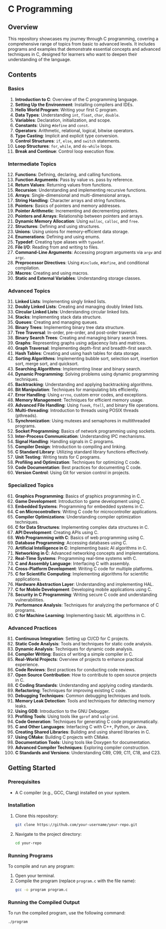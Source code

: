 # C Programming

## Overview
This repository showcases my journey through C programming, covering a comprehensive range of topics from basic to advanced levels. It includes programs and examples that demonstrate essential concepts and advanced techniques in C, designed for learners who want to deepen their understanding of the language.

## Contents

### Basics
1. **Introduction to C**: Overview of the C programming language.
2. **Setting Up the Environment**: Installing compilers and IDEs.
3. **Hello World Program**: Writing your first C program.
4. **Data Types**: Understanding `int`, `float`, `char`, `double`.
5. **Variables**: Declaration, initialization, and scope.
6. **Constants**: Using `#define` and `const`.
7. **Operators**: Arithmetic, relational, logical, bitwise operators.
8. **Type Casting**: Implicit and explicit type conversion.
9. **Control Structures**: `if`, `else`, and `switch` statements.
10. **Loop Structures**: `for`, `while`, and `do-while` loops.
11. **Break and Continue**: Control loop execution flow.

### Intermediate Topics
12. **Functions**: Defining, declaring, and calling functions.
13. **Function Arguments**: Pass by value vs. pass by reference.
14. **Return Values**: Returning values from functions.
15. **Recursion**: Understanding and implementing recursive functions.
16. **Arrays**: Single-dimensional and multi-dimensional arrays.
17. **String Handling**: Character arrays and string functions.
18. **Pointers**: Basics of pointers and memory addresses.
19. **Pointer Arithmetic**: Incrementing and decrementing pointers.
20. **Pointers and Arrays**: Relationship between pointers and arrays.
21. **Dynamic Memory Allocation**: Using `malloc`, `calloc`, and `free`.
22. **Structures**: Defining and using structures.
23. **Unions**: Using unions for memory-efficient data storage.
24. **Enumerations**: Defining and using enums.
25. **Typedef**: Creating type aliases with `typedef`.
26. **File I/O**: Reading from and writing to files.
27. **Command-Line Arguments**: Accessing program arguments via `argv` and `argc`.
28. **Preprocessor Directives**: Using `#include`, `#define`, and conditional compilation.
29. **Macros**: Creating and using macros.
30. **Static and External Variables**: Understanding storage classes.

### Advanced Topics
31. **Linked Lists**: Implementing singly linked lists.
32. **Doubly Linked Lists**: Creating and managing doubly linked lists.
33. **Circular Linked Lists**: Understanding circular linked lists.
34. **Stacks**: Implementing stack data structure.
35. **Queues**: Creating and managing queues.
36. **Binary Trees**: Implementing binary tree data structure.
37. **Tree Traversal**: In-order, pre-order, and post-order traversal.
38. **Binary Search Trees**: Creating and managing binary search trees.
39. **Graphs**: Representing graphs using adjacency lists and matrices.
40. **Graph Traversal**: Implementing depth-first and breadth-first search.
41. **Hash Tables**: Creating and using hash tables for data storage.
42. **Sorting Algorithms**: Implementing bubble sort, selection sort, insertion sort, merge sort, and quicksort.
43. **Searching Algorithms**: Implementing linear and binary search.
44. **Dynamic Programming**: Solving problems using dynamic programming techniques.
45. **Backtracking**: Understanding and applying backtracking algorithms.
46. **Bit Manipulation**: Techniques for manipulating bits efficiently.
47. **Error Handling**: Using `errno`, custom error codes, and exceptions.
48. **Memory Management**: Techniques for efficient memory usage.
49. **Advanced File Handling**: Using `fseek`, `ftell`, and binary file operations.
50. **Multi-threading**: Introduction to threads using POSIX threads (pthreads).
51. **Synchronization**: Using mutexes and semaphores in multithreaded programs.
52. **Socket Programming**: Basics of network programming using sockets.
53. **Inter-Process Communication**: Understanding IPC mechanisms.
54. **Signal Handling**: Handling signals in C programs.
55. **Compiler Design**: Introduction to compiling and linking.
56. **C Standard Library**: Utilizing standard library functions effectively.
57. **Unit Testing**: Writing tests for C programs.
58. **Profiling and Optimization**: Techniques for optimizing C code.
59. **Code Documentation**: Best practices for documenting C code.
60. **Version Control**: Using Git for version control in projects.

### Specialized Topics
61. **Graphics Programming**: Basics of graphics programming in C.
62. **Game Development**: Introduction to game development using C.
63. **Embedded Systems**: Programming for embedded systems in C.
64. **C on Microcontrollers**: Writing C code for microcontroller applications.
65. **Compiler Optimizations**: Understanding compiler optimization techniques.
66. **C for Data Structures**: Implementing complex data structures in C.
67. **API Development**: Creating APIs using C.
68. **Web Programming with C**: Basics of web programming using C.
69. **Database Programming**: Accessing databases using C.
70. **Artificial Intelligence in C**: Implementing basic AI algorithms in C.
71. **Networking in C**: Advanced networking concepts and implementations.
72. **Real-Time Systems**: Programming real-time systems with C.
73. **C and Assembly Language**: Interfacing C with assembly.
74. **Cross-Platform Development**: Writing C code for multiple platforms.
75. **C for Scientific Computing**: Implementing algorithms for scientific applications.
76. **Hardware Abstraction Layer**: Understanding and implementing HAL.
77. **C for Mobile Development**: Developing mobile applications using C.
78. **Security in C Programming**: Writing secure C code and understanding vulnerabilities.
79. **Performance Analysis**: Techniques for analyzing the performance of C programs.
80. **C for Machine Learning**: Implementing basic ML algorithms in C.

### Advanced Practices
81. **Continuous Integration**: Setting up CI/CD for C projects.
82. **Static Code Analysis**: Tools and techniques for static code analysis.
83. **Dynamic Analysis**: Techniques for dynamic code analysis.
84. **Compiler Writing**: Basics of writing a simple compiler in C.
85. **Real-World Projects**: Overview of projects to enhance practical experience.
86. **Code Reviews**: Best practices for conducting code reviews.
87. **Open Source Contribution**: How to contribute to open source projects in C.
88. **C Coding Standards**: Understanding and applying coding standards.
89. **Refactoring**: Techniques for improving existing C code.
90. **Debugging Techniques**: Common debugging techniques and tools.
91. **Memory Leak Detection**: Tools and techniques for detecting memory leaks.
92. **Using GDB**: Introduction to the GNU Debugger.
93. **Profiling Tools**: Using tools like `gprof` and `valgrind`.
94. **Code Generation**: Techniques for generating C code programmatically.
95. **C and Other Languages**: Interfacing C with C++, Python, or Java.
96. **Creating Shared Libraries**: Building and using shared libraries in C.
97. **Using CMake**: Building C projects with CMake.
98. **Documentation Tools**: Using tools like Doxygen for documentation.
99. **Advanced Compiler Techniques**: Exploring compiler construction.
100. **C Standards and Versions**: Understanding C89, C99, C11, C18, and C23.

## Getting Started

### Prerequisites
- A C compiler (e.g., GCC, Clang) installed on your system.

### Installation
1. Clone this repository:
   ```bash
   git clone https://github.com/your-username/your-repo.git

2. Navigate to the project directory:
   ```bash
   cd your-repo

### Running Programs
To compile and run any program:

1. Open your terminal.
2. Compile the program (replace `program.c` with the file name):
   ```bash
   gcc -o program program.c
   
### Running the Compiled Output
To run the compiled program, use the following command:
```bash
./program

